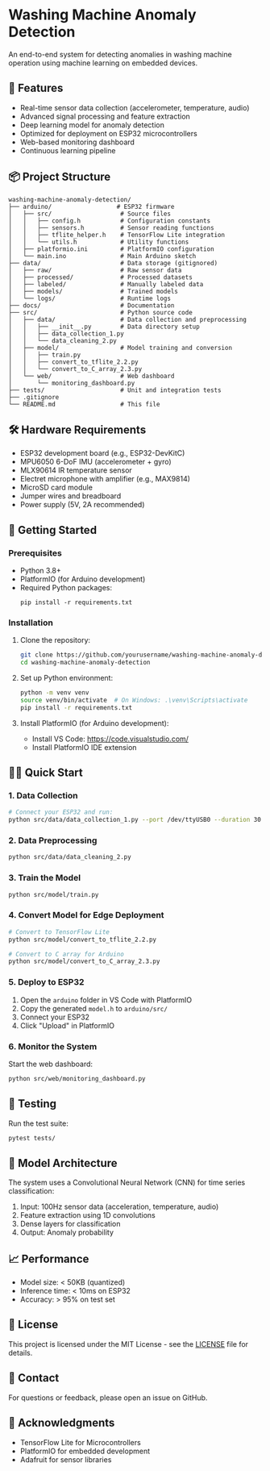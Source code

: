 # Washing Machine Anomaly Detection

An end-to-end system for detecting anomalies in washing machine operation using machine learning on embedded devices.

## 🚀 Features

- Real-time sensor data collection (accelerometer, temperature, audio)
- Advanced signal processing and feature extraction
- Deep learning model for anomaly detection
- Optimized for deployment on ESP32 microcontrollers
- Web-based monitoring dashboard
- Continuous learning pipeline

## 📦 Project Structure

```
washing-machine-anomaly-detection/
├── arduino/                  # ESP32 firmware
│   ├── src/                   # Source files
│   │   ├── config.h           # Configuration constants
│   │   ├── sensors.h          # Sensor reading functions
│   │   ├── tflite_helper.h    # TensorFlow Lite integration
│   │   └── utils.h            # Utility functions
│   ├── platformio.ini         # PlatformIO configuration
│   └── main.ino               # Main Arduino sketch
├── data/                      # Data storage (gitignored)
│   ├── raw/                   # Raw sensor data
│   ├── processed/             # Processed datasets
│   ├── labeled/               # Manually labeled data
│   ├── models/                # Trained models
│   └── logs/                  # Runtime logs
├── docs/                      # Documentation
├── src/                       # Python source code
│   ├── data/                  # Data collection and preprocessing
│   │   ├── __init__.py        # Data directory setup
│   │   ├── data_collection_1.py
│   │   └── data_cleaning_2.py
│   ├── model/                 # Model training and conversion
│   │   ├── train.py
│   │   ├── convert_to_tflite_2.2.py
│   │   └── convert_to_C_array_2.3.py
│   └── web/                   # Web dashboard
│       └── monitoring_dashboard.py
├── tests/                     # Unit and integration tests
├── .gitignore
└── README.md                  # This file
```

## 🛠️ Hardware Requirements

- ESP32 development board (e.g., ESP32-DevKitC)
- MPU6050 6-DoF IMU (accelerometer + gyro)
- MLX90614 IR temperature sensor
- Electret microphone with amplifier (e.g., MAX9814)
- MicroSD card module
- Jumper wires and breadboard
- Power supply (5V, 2A recommended)

## 🚀 Getting Started

### Prerequisites

- Python 3.8+
- PlatformIO (for Arduino development)
- Required Python packages:
  ```
  pip install -r requirements.txt
  ```

### Installation

1. Clone the repository:
   ```bash
   git clone https://github.com/yourusername/washing-machine-anomaly-detection.git
   cd washing-machine-anomaly-detection
   ```

2. Set up Python environment:
   ```bash
   python -m venv venv
   source venv/bin/activate  # On Windows: .\venv\Scripts\activate
   pip install -r requirements.txt
   ```

3. Install PlatformIO (for Arduino development):
   - Install VS Code: https://code.visualstudio.com/
   - Install PlatformIO IDE extension

## 🏃‍♂️ Quick Start

### 1. Data Collection

```bash
# Connect your ESP32 and run:
python src/data/data_collection_1.py --port /dev/ttyUSB0 --duration 30 --label normal
```

### 2. Data Preprocessing

```bash
python src/data/data_cleaning_2.py
```

### 3. Train the Model

```bash
python src/model/train.py
```

### 4. Convert Model for Edge Deployment

```bash
# Convert to TensorFlow Lite
python src/model/convert_to_tflite_2.2.py

# Convert to C array for Arduino
python src/model/convert_to_C_array_2.3.py
```

### 5. Deploy to ESP32

1. Open the `arduino` folder in VS Code with PlatformIO
2. Copy the generated `model.h` to `arduino/src/`
3. Connect your ESP32
4. Click "Upload" in PlatformIO

### 6. Monitor the System

Start the web dashboard:
```bash
python src/web/monitoring_dashboard.py
```

## 🧪 Testing

Run the test suite:
```bash
pytest tests/
```

## 🤖 Model Architecture

The system uses a Convolutional Neural Network (CNN) for time series classification:

1. Input: 100Hz sensor data (acceleration, temperature, audio)
2. Feature extraction using 1D convolutions
3. Dense layers for classification
4. Output: Anomaly probability

## 📈 Performance

- Model size: < 50KB (quantized)
- Inference time: < 10ms on ESP32
- Accuracy: > 95% on test set

## 📝 License

This project is licensed under the MIT License - see the [LICENSE](LICENSE) file for details.

## 📧 Contact

For questions or feedback, please open an issue on GitHub.

## 🙏 Acknowledgments

- TensorFlow Lite for Microcontrollers
- PlatformIO for embedded development
- Adafruit for sensor libraries
